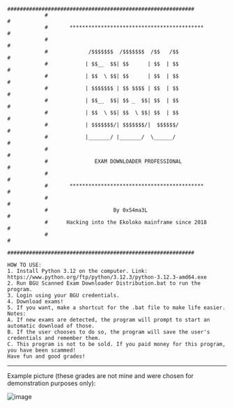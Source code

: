 	
				############################################################
				#                                                          #
				#       *******************************************        #
				#                                                          #
				#             /$$$$$$$  /$$$$$$$  /$$   /$$                #
				#            | $$__  $$| $$      | $$  | $$                #
				#            | $$  \ $$| $$      | $$  | $$                #
				#            | $$$$$$$ | $$ $$$$ | $$  | $$                #
				#            | $$__  $$| $$ _  $$| $$  | $$                #
				#            | $$  \ $$| $$  \ $$| $$  | $$                #
				#            | $$$$$$$/| $$$$$$$/|  $$$$$$/                #
				#            |_______/ |_______/  \______/                 #
				#                                                          #
				#               EXAM DOWNLOADER PROFESSIONAL               #
				#                                                          #
				#       *******************************************        #
				#                                                          #
				#                     By 0xS4ma3L                          #
				#      Hacking into the Ekoloko mainframe since 2018       #
				#                                                          #
				############################################################

	HOW TO USE:
	1. Install Python 3.12 on the computer. Link: https://www.python.org/ftp/python/3.12.3/python-3.12.3-amd64.exe
	2. Run BGU Scanned Exam Downloader Distribution.bat to run the program.
	3. Login using your BGU credentials.
	4. Download exams!
	5. If you want, make a shortcut for the .bat file to make life easier.
	Notes:
	A. If new exams are detected, the program will prompt to start an automatic download of those.
	B. If the user chooses to do so, the program will save the user's credentials and remember them.
	C. This program is not to be sold. If you paid money for this program, you have been scammed!
	Have fun and good grades!

-------------------------------------------------------------------------------------------------------------------------------

Example picture (these grades are not mine and were chosen for demonstration purposes only):

![image](https://github.com/user-attachments/assets/de1ed955-15cd-450e-a26f-6f36b76253ef)
